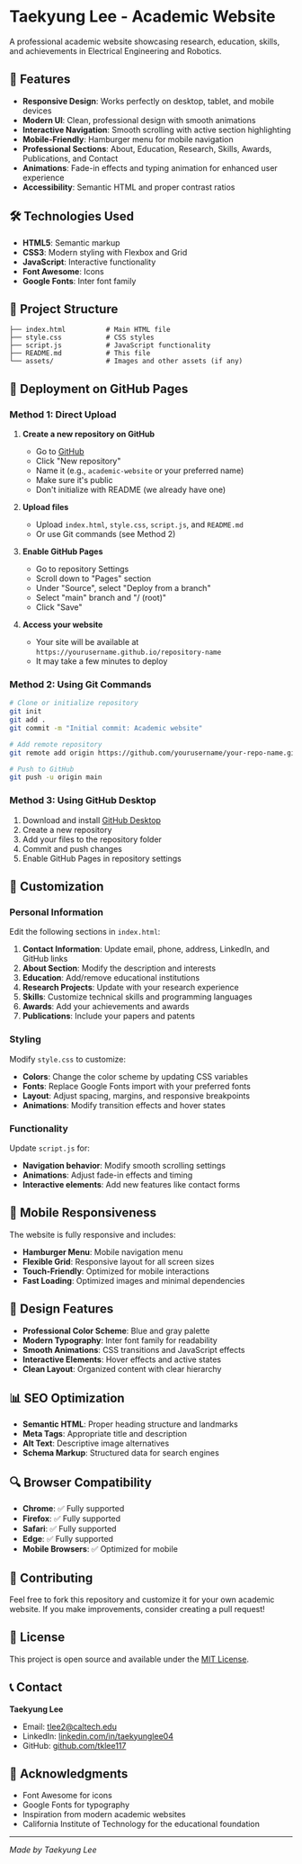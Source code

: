 # Taekyung Lee - Academic Website

A professional academic website showcasing research, education, skills, and achievements in Electrical Engineering and Robotics.

## 🌟 Features

- **Responsive Design**: Works perfectly on desktop, tablet, and mobile devices
- **Modern UI**: Clean, professional design with smooth animations
- **Interactive Navigation**: Smooth scrolling with active section highlighting
- **Mobile-Friendly**: Hamburger menu for mobile navigation
- **Professional Sections**: About, Education, Research, Skills, Awards, Publications, and Contact
- **Animations**: Fade-in effects and typing animation for enhanced user experience
- **Accessibility**: Semantic HTML and proper contrast ratios

## 🛠️ Technologies Used

- **HTML5**: Semantic markup
- **CSS3**: Modern styling with Flexbox and Grid
- **JavaScript**: Interactive functionality
- **Font Awesome**: Icons
- **Google Fonts**: Inter font family

## 📁 Project Structure

```
├── index.html          # Main HTML file
├── style.css           # CSS styles
├── script.js           # JavaScript functionality
├── README.md           # This file
└── assets/             # Images and other assets (if any)
```

## 🚀 Deployment on GitHub Pages

### Method 1: Direct Upload

1. **Create a new repository on GitHub**
   - Go to [GitHub](https://github.com)
   - Click "New repository"
   - Name it (e.g., `academic-website` or your preferred name)
   - Make sure it's public
   - Don't initialize with README (we already have one)

2. **Upload files**
   - Upload `index.html`, `style.css`, `script.js`, and `README.md`
   - Or use Git commands (see Method 2)

3. **Enable GitHub Pages**
   - Go to repository Settings
   - Scroll down to "Pages" section
   - Under "Source", select "Deploy from a branch"
   - Select "main" branch and "/ (root)"
   - Click "Save"

4. **Access your website**
   - Your site will be available at `https://yourusername.github.io/repository-name`
   - It may take a few minutes to deploy

### Method 2: Using Git Commands

```bash
# Clone or initialize repository
git init
git add .
git commit -m "Initial commit: Academic website"

# Add remote repository
git remote add origin https://github.com/yourusername/your-repo-name.git

# Push to GitHub
git push -u origin main
```

### Method 3: Using GitHub Desktop

1. Download and install [GitHub Desktop](https://desktop.github.com/)
2. Create a new repository
3. Add your files to the repository folder
4. Commit and push changes
5. Enable GitHub Pages in repository settings

## 🔧 Customization

### Personal Information
Edit the following sections in `index.html`:

1. **Contact Information**: Update email, phone, address, LinkedIn, and GitHub links
2. **About Section**: Modify the description and interests
3. **Education**: Add/remove educational institutions
4. **Research Projects**: Update with your research experience
5. **Skills**: Customize technical skills and programming languages
6. **Awards**: Add your achievements and awards
7. **Publications**: Include your papers and patents

### Styling
Modify `style.css` to customize:

- **Colors**: Change the color scheme by updating CSS variables
- **Fonts**: Replace Google Fonts import with your preferred fonts
- **Layout**: Adjust spacing, margins, and responsive breakpoints
- **Animations**: Modify transition effects and hover states

### Functionality
Update `script.js` for:

- **Navigation behavior**: Modify smooth scrolling settings
- **Animations**: Adjust fade-in effects and timing
- **Interactive elements**: Add new features like contact forms

## 📱 Mobile Responsiveness

The website is fully responsive and includes:

- **Hamburger Menu**: Mobile navigation menu
- **Flexible Grid**: Responsive layout for all screen sizes
- **Touch-Friendly**: Optimized for mobile interactions
- **Fast Loading**: Optimized images and minimal dependencies

## 🎨 Design Features

- **Professional Color Scheme**: Blue and gray palette
- **Modern Typography**: Inter font family for readability
- **Smooth Animations**: CSS transitions and JavaScript effects
- **Interactive Elements**: Hover effects and active states
- **Clean Layout**: Organized content with clear hierarchy

## 📊 SEO Optimization

- **Semantic HTML**: Proper heading structure and landmarks
- **Meta Tags**: Appropriate title and description
- **Alt Text**: Descriptive image alternatives
- **Schema Markup**: Structured data for search engines

## 🔍 Browser Compatibility

- **Chrome**: ✅ Fully supported
- **Firefox**: ✅ Fully supported
- **Safari**: ✅ Fully supported
- **Edge**: ✅ Fully supported
- **Mobile Browsers**: ✅ Optimized for mobile

## 🤝 Contributing

Feel free to fork this repository and customize it for your own academic website. If you make improvements, consider creating a pull request!

## 📄 License

This project is open source and available under the [MIT License](LICENSE).

## 📞 Contact

**Taekyung Lee**
- Email: tlee2@caltech.edu
- LinkedIn: [linkedin.com/in/taekyunglee04](https://linkedin.com/in/taekyunglee04)
- GitHub: [github.com/tklee117](https://github.com/tklee117)

## 🙏 Acknowledgments

- Font Awesome for icons
- Google Fonts for typography
- Inspiration from modern academic websites
- California Institute of Technology for the educational foundation

---

*Made by Taekyung Lee* 
